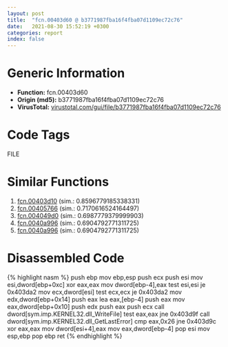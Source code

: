 ```yaml
---
layout: post
title:  "fcn.00403d60 @ b3771987fba16f4fba07d1109ec72c76"
date:   2021-08-30 15:52:19 +0300
categories: report
index: false
---
```


# Generic Information
- **Function:** fcn.00403d60
- **Origin (md5):** b3771987fba16f4fba07d1109ec72c76
- **VirusTotal:** [virustotal.com/gui/file/b3771987fba16f4fba07d1109ec72c76][virustotal_ref]

# Code Tags
<span class="tag" id="FILE">FILE</span>


# Similar Functions

1. [fcn.00403d10][similar_1_ref] (sim.: 0.8596779185338331)
2. [fcn.00405766][similar_2_ref] (sim.: 0.7170616524164497)
3. [fcn.004049d0][similar_3_ref] (sim.: 0.6987779379999903)
4. [fcn.0040a996][similar_4_ref] (sim.: 0.6904792771311725)
5. [fcn.0040a996][similar_5_ref] (sim.: 0.6904792771311725)


# Disassembled Code

{% highlight nasm %}
push ebp
mov ebp,esp
push ecx
push esi
mov esi,dword[ebp+0xc]
xor eax,eax
mov dword[ebp-4],eax
test esi,esi
je 0x403da2
mov ecx,dword[esi]
test ecx,ecx
je 0x403da2
mov edx,dword[ebp+0x14]
push eax
lea eax,[ebp-4]
push eax
mov eax,dword[ebp+0x10]
push edx
push eax
push ecx
call dword[sym.imp.KERNEL32.dll_WriteFile]
test eax,eax
jne 0x403d9f
call dword[sym.imp.KERNEL32.dll_GetLastError]
cmp eax,0x26
jne 0x403d9c
xor eax,eax
mov dword[esi+4],eax
mov eax,dword[ebp-4]
pop esi
mov esp,ebp
pop ebp
ret 
{% endhighlight %}


[similar_1_ref]: /report/fcn.00403d10@b3771987fba16f4fba07d1109ec72c76
[similar_2_ref]: /report/fcn.00405766@0c479721d5b1b04aa2ae26f589229494
[similar_3_ref]: /report/fcn.004049d0@14b20b07906a36e23f2230c8042160f2
[similar_4_ref]: /report/fcn.0040a996@d3ad46676721a96e1408ac558c298889
[similar_5_ref]: /report/fcn.0040a996@074a6a8502a27e18f8b5ea831bacabad
[virustotal_ref]: https://www.virustotal.com/gui/file/b3771987fba16f4fba07d1109ec72c76